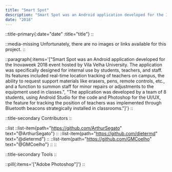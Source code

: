 ```yaml
---
title: "Smart Spot"
description: "Smart Spot was an Android application developed for the Inovaweek 2018 event hosted by Vila Velha University. The application was specifically designed for internal use by students, teachers, and staff. Its features included real-time location tracking of teachers on campus, the ability to request support materials like erasers, pens, remote controls, etc., and a function to summon staff for minor repairs or adjustments to the equipment used in classes."
date: "2018"
---
```


::title-primary{:date="date" :title="title"}
::

::media-missing
Unfortunately, there are no images or links available for this project.
::

::paragraph{:items='["Smart Spot was an Android application developed for the Inovaweek 2018 event hosted by Vila Velha University. The application was specifically designed for internal use by students, teachers, and staff. Its features included real-time location tracking of teachers on campus, the ability to request support materials like erasers, pens, remote controls, etc., and a function to summon staff for minor repairs or adjustments to the equipment used in classes.", "The application was developed by a team of 8 students, using Android Studio for the code and Photoshop for the UI/UX, the feature for tracking the position of teachers was implemented through Bluetooth beacons strategically installed in classrooms."]'}
::

::title-secondary
Contributors
::

::list
::list-item{path="https://github.com/ArthurSegato" text="@ArthurSegato"}
::
::list-item{path="https://github.com/dietermd" text="@dietermd"}
::
::list-item{path="https://github.com/GMCoelho" text="@GMCoelho"}
::
::

::title-secondary
Tools
::

::pill{:items='["Adobe Photoshop"]'}
::
